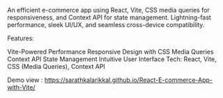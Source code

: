 An efficient e-commerce app using React, Vite, CSS media queries for responsiveness, and Context API for state management. Lightning-fast performance, sleek UI/UX, and seamless cross-device compatibility.

Features:

Vite-Powered Performance
Responsive Design with CSS Media Queries
Context API State Management
Intuitive User Interface
Tech: React, Vite, CSS (Media Queries), Context API


Demo view :  https://sarathkalarikkal.github.io/React-E-commerce-App-with-Vite/
